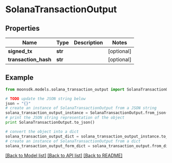 # SolanaTransactionOutput


## Properties

Name | Type | Description | Notes
------------ | ------------- | ------------- | -------------
**signed_tx** | **str** |  | [optional] 
**transaction_hash** | **str** |  | [optional] 

## Example

```python
from moonsdk.models.solana_transaction_output import SolanaTransactionOutput

# TODO update the JSON string below
json = "{}"
# create an instance of SolanaTransactionOutput from a JSON string
solana_transaction_output_instance = SolanaTransactionOutput.from_json(json)
# print the JSON string representation of the object
print SolanaTransactionOutput.to_json()

# convert the object into a dict
solana_transaction_output_dict = solana_transaction_output_instance.to_dict()
# create an instance of SolanaTransactionOutput from a dict
solana_transaction_output_form_dict = solana_transaction_output.from_dict(solana_transaction_output_dict)
```
[[Back to Model list]](../README.md#documentation-for-models) [[Back to API list]](../README.md#documentation-for-api-endpoints) [[Back to README]](../README.md)


